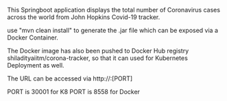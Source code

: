 This Springboot application displays the total number of Coronavirus
cases across the world from John Hopkins Covid-19 tracker.

use "mvn clean install" to generate the .jar file which can be 
exposed via a Docker Container. 

The Docker image has also been pushed to Docker Hub registry
shiladityaiitm/corona-tracker, so that it can used for Kubernetes
Deployment as well.

The URL can be accessed via http://<hostip>:[PORT]

PORT is 30001 for K8
PORT is 8558 for Docker 
